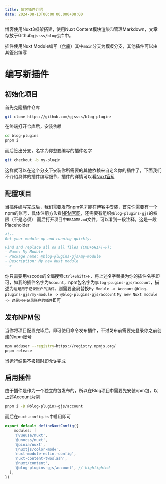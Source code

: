 ```yaml
---
title: 博客插件介绍
date: 2024-08-13T00:00:00.000+08:00
---
```


博客使用Nuxt3框架搭建，使用Nuxt Content模块渲染和管理Markdown，文章存放于Github`gjssss/blog`仓库中。

插件使用Nuxt Module编写（[仓库](https://github.com/gjssss/blog-plugins)）其中`main`分支为模板分支，其他插件可以由其签出编写
# 编写新插件

## 初始化项目

首先克隆插件仓库
```bash
git clone https://github.com/gjssss/blog-plugins
```
在终端打开仓库后，安装依赖
```bash
cd blog-plugins
pnpm i
```
而后签出分支，名字为你想要编写的插件名字
```bash
git checkout -b my-plugin
```
这样就可以在这个分支下安装你所需要的其他依赖来自定义你的插件了，下面我们不介绍具体的插件编写细节，插件的详情可以看[Nuxt官网](https://nuxt.com/docs/guide/going-further/modules)

## 配置项目

当插件编写完成后，我们需要发布npm包才能在博客中安装，首先你需要有一个npm的账号，具体注册方法看[NPM官网](https://www.npmjs.com/)，还需要有组织`@blog-plugins-gjs`的权限（不是必须）
而后打开项目中`README.md`文件，可以看到一段注释，这是一段Placeholder

```markdown
<!--
Get your module up and running quickly.

Find and replace all on all files (CMD+SHIFT+F):
- Name: My Module
- Package name: @blog-plugins-gjs/my-module
- Description: My new Nuxt module
-->
```
你只需要用vscode的全局搜索`Ctrl+Shift+F`，将上述名字替换为你的插件名字即可，如我的插件名字为`Account`，npm包名字为`@blog-plugins-gjs/account`，描述为`这是用于记录账户的插件`，则需要全局替换`My Module -> Account` `@blog-plugins-gjs/my-module -> @blog-plugins-gjs/account` `My new Nuxt module -> 这是用于记录账户的插件`即可

## 发布NPM包

当你将项目配置完毕后，即可使用命令发布插件，不过发布前需要先登录你之前创建的npm账号

```bash
npm adduser --registry=https://registry.npmjs.org/
pnpm release
```

当运行结果不报错时即允许完成

## 启用插件

由于插件是作为一个独立的包发布的，所以在Blog项目中需要先安装npm包，以上述Account为例

```bash
pnpm i -D @blog-plugins-gjs/account
```

而后在`nuxt.config.ts`中启用即可

```ts twoslash
export default defineNuxtConfig({
	modules: [
    '@vueuse/nuxt',
    '@unocss/nuxt',
    '@pinia/nuxt',
    '@nuxtjs/color-mode',
    'nuxt-module-eslint-config',
    'nuxt-content-twoslash',
    '@nuxt/content',
    '@blog-plugins-gjs/account', // highlighted
  ],
})
```

